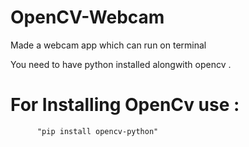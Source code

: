 # OpenCV-Webcam
Made a webcam app which can run on terminal

You need to have python installed  alongwith opencv .
# For Installing OpenCv use :
          "pip install opencv-python"
          
